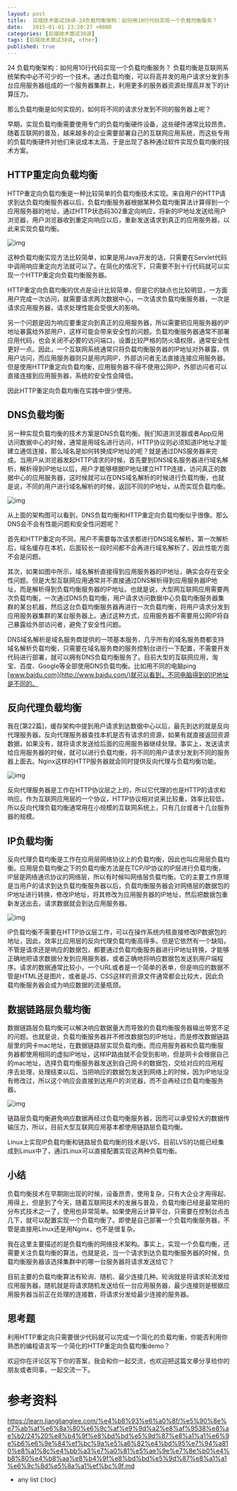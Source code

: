 ```yaml
---
layout: post
title:  后端技术面试38讲-24负载均衡架构：如何用10行代码实现一个负载均衡服务？
date:   2015-01-01 23:20:27 +0800
categories: [后端技术面试38讲]
tags: [后端技术面试38讲, other]
published: true
---
```




24 负载均衡架构：如何用10行代码实现一个负载均衡服务？
负载均衡是互联网系统架构中必不可少的一个技术。通过负载均衡，可以将高并发的用户请求分发到多台应用服务器组成的一个服务器集群上，利用更多的服务器资源处理高并发下的计算压力。

那么负载均衡是如何实现的，如何将不同的请求分发到不同的服务器上呢？

早期，实现负载均衡需要使用专门的负载均衡硬件设备，这些硬件通常比较昂贵。随着互联网的普及，越来越多的企业需要部署自己的互联网应用系统，而这些专用的负载均衡硬件对他们来说成本太高，于是出现了各种通过软件实现负载均衡的技术方案。

## HTTP重定向负载均衡

HTTP重定向负载均衡是一种比较简单的负载均衡技术实现。来自用户的HTTP请求到达负载均衡服务器以后，负载均衡服务器根据某种负载均衡算法计算得到一个应用服务器的地址，通过HTTP状态码302重定向响应，将新的IP地址发送给用户浏览器，用户浏览器收到重定向响应以后，重新发送请求到真正的应用服务器，以此来实现负载均衡。

![img](https://learn.lianglianglee.com/%e4%b8%93%e6%a0%8f/%e5%90%8e%e7%ab%af%e6%8a%80%e6%9c%af%e9%9d%a2%e8%af%9538%e8%ae%b2/assets/74d1a57c8d5b168501e15cc92da0034f.png)

这种负载均衡实现方法比较简单，如果是用Java开发的话，只需要在Servlet代码中调用响应重定向方法就可以了。在简化的情况下，只需要不到十行代码就可以实现一个HTTP重定向负载均衡服务器。

HTTP重定向负载均衡的优点是设计比较简单，但是它的缺点也比较明显，一方面用户完成一次访问，就需要请求两次数据中心，一次请求负载均衡服务器，一次是请求应用服务器，请求处理性能会受很大的影响。

另一个问题是因为响应要重定向到真正的应用服务器，所以需要把应用服务器的IP地址暴露给外部用户，这样可能会带来安全性的问题。负载均衡服务器通常不部署应用代码，也会关闭不必要的访问端口，设置比较严格的防火墙权限，通常安全性更好一点。因此，一个互联网系统通常只将负载均衡服务器的IP地址对外暴露，供用户访问，而应用服务器则只是用内网IP，外部访问者无法直接连接应用服务器。但是使用HTTP重定向负载均衡，应用服务器不得不使用公网IP，外部访问者可以直接连接到应用服务器，系统的安全性会降低。

因此HTTP重定向负载均衡在实践中很少使用。

## DNS负载均衡

另一种实现负载均衡的技术方案是DNS负载均衡。我们知道浏览器或者App应用访问数据中心的时候，通常是用域名进行访问，HTTP协议则必须知道IP地址才能建立通信连接，那么域名是如何转换成IP地址的呢？就是通过DNS服务器来完成。当用户从浏览器发起HTTP请求的时候，首先要到DNS域名服务器进行域名解析，解析得到IP地址以后，用户才能够根据IP地址建立HTTP连接，访问真正的数据中心的应用服务器，这时候就可以在DNS域名解析的时候进行负载均衡，也就是说，不同的用户进行域名解析的时候，返回不同的IP地址，从而实现负载均衡。

![img](https://learn.lianglianglee.com/%e4%b8%93%e6%a0%8f/%e5%90%8e%e7%ab%af%e6%8a%80%e6%9c%af%e9%9d%a2%e8%af%9538%e8%ae%b2/assets/6c504d347d9aa2bca5dedc3e9d750dc7.png)

从上面的架构图可以看到，DNS负载均衡和HTTP重定向负载均衡似乎很像。那么DNS会不会有性能问题和安全性问题呢？

首先和HTTP重定向不同，用户不需要每次请求都进行DNS域名解析，第一次解析后，域名缓存在本机，后面较长一段时间都不会再进行域名解析了，因此性能方面不会是问题。

其次，如果如图中所示，域名解析直接得到应用服务器的IP地址，确实会存在安全性问题。但是大型互联网应用通常并不直接通过DNS解析得到应用服务器IP地址，而是解析得到负载均衡服务器的IP地址。也就是说，大型网互联网应用需要两次负载均衡，一次通过DNS负载均衡，用户请求访问数据中心负载均衡服务器集群的某台机器，然后这台负载均衡服务器再进行一次负载均衡，将用户请求分发到应用服务器集群的某台服务器上。通过这种方式，应用服务器不需要用公网IP将自己暴露给外部访问者，避免了安全性问题。

DNS域名解析是域名服务商提供的一项基本服务，几乎所有的域名服务商都支持域名解析负载均衡，只需要在域名服务商的服务控制台进行一下配置，不需要开发代码进行部署，就可以拥有DNS负载均衡服务了。目前大型的互联网应用，淘宝、百度、Google等全部使用DNS负载均衡。比如用不同的电脑ping [www.baidu.com](http://www.baidu.com/)就可以看到，不同电脑得到的IP地址是不同的。

## 反向代理负载均衡

我在[第22篇]，缓存架构中提到用户请求到达数据中心以后，最先到达的就是反向代理服务器。反向代理服务器查找本机是否有请求的资源，如果有就直接返回资源数据，如果没有，就将请求发送给后面的应用服务器继续处理。事实上，发送请求给应用服务器的时候，就可以进行负载均衡，将不同的用户请求分发到不同的服务器上面去。Nginx这样的HTTP服务器就会同时提供反向代理与负载均衡功能。

![img](https://learn.lianglianglee.com/%e4%b8%93%e6%a0%8f/%e5%90%8e%e7%ab%af%e6%8a%80%e6%9c%af%e9%9d%a2%e8%af%9538%e8%ae%b2/assets/d656da82d725cb206dbcf7cebb420e43.png)

反向代理服务器是工作在HTTP协议层之上的，所以它代理的也是HTTP的请求和响应。作为互联网应用层的一个协议，HTTP协议相对说来比较重，效率比较低，所以反向代理负载均衡通常用在小规模的互联网系统上，只有几台或者十几台服务器的规模。

## IP负载均衡

反向代理负载均衡是工作在应用层网络协议上的负载均衡，因此也叫应用层负载均衡。应用层负载均衡之下的负载均衡方法是在TCP/IP协议的IP层进行负载均衡，IP层是网络通讯协议的网络层，所以有时候叫网络层负载均衡。它的主要工作原理是当用户的请求到达负载均衡服务器以后，负载均衡服务器会对网络层的数据包的IP地址进行转换，修改IP地址，将其修改为应用服务器的IP地址，然后把数据包重新发送出去，请求数据就会到达应用服务器。

![img](https://learn.lianglianglee.com/%e4%b8%93%e6%a0%8f/%e5%90%8e%e7%ab%af%e6%8a%80%e6%9c%af%e9%9d%a2%e8%af%9538%e8%ae%b2/assets/a62e851bec43aac1a30cc45db11abbdc.png)

IP负载均衡不需要在HTTP协议层工作，可以在操作系统内核直接修改IP数据包的地址，因此，效率比应用层的反向代理负载均衡高得多。但是它依然有一个缺陷，不管是请求还是响应的数据包，都要通过负载均衡服务器进行IP地址转换，才能够正确地把请求数据分发到应用服务器，或者正确地将响应数据包发送到用户端程序。请求的数据通常比较小，一个URL或者是一个简单的表单，但是响应的数据不管是HTML还是图片，或者是JS、CSS这样的资源文件通常都会比较大，因此负载均衡服务器会成为响应数据的流量瓶颈。

## 数据链路层负载均衡

数据链路层负载均衡可以解决响应数据量大而导致的负载均衡服务器输出带宽不足的问题。也就是说，负载均衡服务器并不修改数据包的IP地址，而是修改数据链路层里的网卡mac地址，在数据链路层实现负载均衡。而应用服务器和负载均衡服务器都使用相同的虚拟IP地址，这样IP路由就不会受到影响，但是网卡会根据自己的mac地址，选择负载均衡服务器发送到自己网卡的数据包，交给对应的应用程序去处理，处理结束以后，当把响应的数据包发送到网络上的时候，因为IP地址没有修改过，所以这个响应会直接到达用户的浏览器，而不会再经过负载均衡服务器。

![img](https://learn.lianglianglee.com/%e4%b8%93%e6%a0%8f/%e5%90%8e%e7%ab%af%e6%8a%80%e6%9c%af%e9%9d%a2%e8%af%9538%e8%ae%b2/assets/e4cc84d4c9f7d76082df4163ac8d414c.png)

链路层负载均衡避免响应数据再经过负载均衡服务器，因而可以承受较大的数据传输压力，所以，目前大型互联网应用基本都使用链路层负载均衡。

Linux上实现IP负载均衡和链路层负载均衡的技术是LVS，目前LVS的功能已经集成到Linux中了，通过Linux可以直接配置实现这两种负载均衡。

## 小结

负载均衡技术在早期刚出现的时候，设备昂贵，使用复杂，只有大企业才用得起、用得上，但是到了今天，随着互联网技术的发展与普及，负载均衡已经是最常用的分布式技术之一了，使用也非常简单。如果使用云计算平台，只需要在控制台点击几下，就可以配置实现一个负载均衡了。即使是自己部署一个负载均衡服务器，不管是直接用Linux还是用Nginx，也不是很复杂。

我在这里主要描述的是负载均衡的网络技术架构。事实上，实现一个负载均衡，还需要关注负载均衡的算法，也就是说，当一个请求到达负载均衡服务器的时候，负载均衡服务器该选择集群中的哪一台服务器将请求发送给它？

目前主要的负载均衡算法有轮询、随机、最少连接几种。轮询就是将请求轮流发给应用服务器，随机就是将请求随机发送给任一台应用服务器，最少连接则是根据应用服务器当前正在处理的连接数，将请求分发给最少连接的服务器。

## 思考题

利用HTTP重定向只需要很少代码就可以完成一个简化的负载均衡，你能否利用你熟悉的编程语言写一个简化的HTTP重定向负载均衡demo？

欢迎你在评论区写下你的答案，我会和你一起交流，也欢迎把这篇文章分享给你的朋友或者同事，一起交流一下。




# 参考资料

https://learn.lianglianglee.com/%e4%b8%93%e6%a0%8f/%e5%90%8e%e7%ab%af%e6%8a%80%e6%9c%af%e9%9d%a2%e8%af%9538%e8%ae%b2/24%20%e8%b4%9f%e8%bd%bd%e5%9d%87%e8%a1%a1%e6%9e%b6%e6%9e%84%ef%bc%9a%e5%a6%82%e4%bd%95%e7%94%a810%e8%a1%8c%e4%bb%a3%e7%a0%81%e5%ae%9e%e7%8e%b0%e4%b8%80%e4%b8%aa%e8%b4%9f%e8%bd%bd%e5%9d%87%e8%a1%a1%e6%9c%8d%e5%8a%a1%ef%bc%9f.md

* any list
{:toc}
